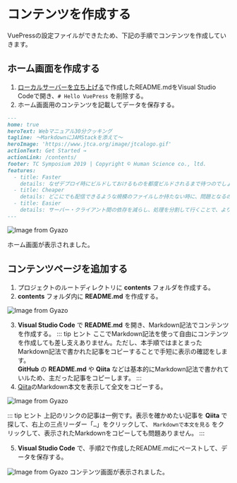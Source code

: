 # コンテンツを作成する
VuePressの設定ファイルができたため、下記の手順でコンテンツを作成していきます。

## ホーム画面を作成する

1. [ローカルサーバーを立ち上げる](chapter1.html#ローカルサーバーを立ち上げる)で作成したREADME.mdをVisual Studio Codeで開き、`# Hello VuePress` を削除する。
1. ホーム画面用のコンテンツを記載してデータを保存する。
```md
---
home: true
heroText: Webマニュアル30分クッキング
tagline: 〜MarkdownにJAMStackを添えて〜
heroImage: 'https://www.jtca.org/image/jtcalogo.gif'
actionText: Get Started →
actionLink: /contents/
footer: TC Symposium 2019 | Copyright © Human Science co., ltd.
features:
  - title: Faster
    details: なぜデプロイ時にビルドしておけるものを都度ビルドされるまで待つのでしょうか？　最初の1バイトにかかる時間を最小化するのに、事前にビルドされCDNでホスティングされるファイルより優れたものはありません。
  - title: Cheaper
    details: どこにでも配信できるような規模のファイルしか持たない時に、問題となるのはいかに多くの場所で配信を行うかと言うことです。CDNはその際に最適なサービスで、そして大抵の場合はホスティングをスケールすることができます。
  - title: Easier
    details: サーバー・クライアント間の依存を減らし、処理を分割して行くことで、より開発とデバッグに集中することができます。また、CMSやサイトジェネレータの選択肢が拡大することで、コンテンツとマーケティングの二つのスタックをメンテナンスする必要性をなくすことができます。
---
```

![Image from Gyazo](https://i.gyazo.com/5e7915c60f4c53b687ab677747aa0a1b.png)

ホーム画面が表示されました。

## コンテンツページを追加する

1. プロジェクトのルートディレクトリに **contents** フォルダを作成する。
1. **contents** フォルダ内に **README.md** を作成する。

![Image from Gyazo](https://i.gyazo.com/e37996586c5252c51d0be529f7152f68.png)

3. **Visual Studio Code** で **README.md** を開き、Markdown記法でコンテンツを作成する。
::: tip <i class="fas fa-comments"></i> ヒント
ここでMarkdown記法を使って自由にコンテンツを作成しても差し支えありません。ただし、本手順ではまとまったMarkdown記法で書かれた記事をコピーすることで手短に表示の確認をします。  
**GitHub** の **README.md** や **Qiita** などは基本的にMarkdown記法で書かれていルため、主だった記事をコピーします。
:::
4. [Qiita](https://qiita.com/saken649/items/b70e462ae41614b72f77.md)のMarkdown本文を表示して全文をコピーする。

![Image from Gyazo](https://i.gyazo.com/0a4ad04d7bb977e4a8169a0dda9439d9.png)

::: tip <i class="fas fa-comments"></i> ヒント
上記のリンクの記事は一例です。表示を確かめたい記事を **Qiita** で探して、右上の三点リーダー「`…`」をクリックして、 `Markdownで本文を見る` をクリックして、表示されたMarkdownをコピーしても問題ありません。
:::

5. **Visual Studio Code** で、手順2で作成したREADME.mdにペーストして、データを保存する。

![Image from Gyazo](https://i.gyazo.com/cedaac0a7aed8766469adabbdc85f2a5.png)
コンテンツ画面が表示されました。

